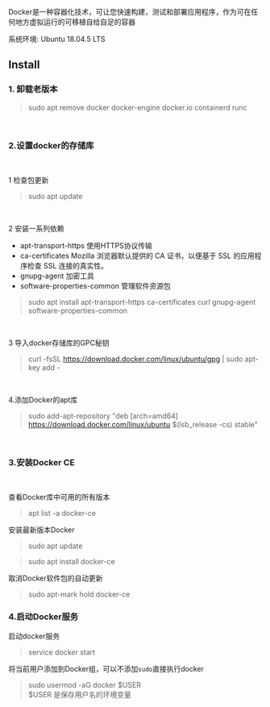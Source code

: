 
Docker是一种容器化技术，可让您快速构建，测试和部署应用程序，作为可在任何地方虚拟运行的可移植自给自足的容器


系统环境: Ubuntu 18.04.5 LTS

## Install

### 1. 卸载老版本
> sudo apt remove docker docker-engine docker.io containerd runc


<br/>

### 2.设置docker的存储库

<br/>

1 检查包更新
> sudo apt update

<br/>

2 安装一系列依赖
* apt-transport-https 使用HTTPS协议传输
* ca-certificates   Mozilla 浏览器默认提供的 CA 证书，以便基于 SSL 的应用程序检查 SSL 连接的真实性。
* gnupg-agent  加密工具
* software-properties-common 管理软件资源包

> sudo apt install apt-transport-https ca-certificates curl gnupg-agent software-properties-common

<br/>

3 导入docker存储库的GPC秘钥
> curl -fsSL https://download.docker.com/linux/ubuntu/gpg | sudo apt-key add -

<br/>

4.添加Docker的apt库
> sudo add-apt-repository "deb [arch=amd64] https://download.docker.com/linux/ubuntu $(lsb_release -cs) stable"

<br/>

### 3.安装Docker CE

<br/>

查看Docker库中可用的所有版本
> apt list -a docker-ce

安装最新版本Docker
> sudo apt update

> sudo apt install docker-ce


取消Docker软件包的自动更新
> sudo apt-mark hold docker-ce


### 4.启动Docker服务

启动docker服务
> service docker start

将当前用户添加到Docker组，可以不添加`sudo`直接执行docker
> sudo usermod -aG docker $USER  
$USER 是保存用户名的环境变量